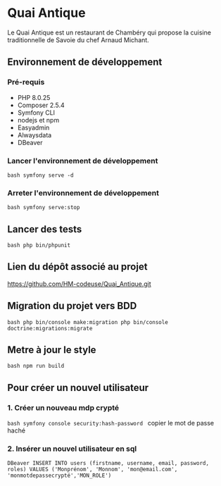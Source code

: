 # Quai Antique

Le Quai Antique est un restaurant de Chambéry qui propose la cuisine traditionnelle de Savoie du chef Arnaud Michant. 

## Environnement de développement 

### Pré-requis
-   PHP 8.0.25
-   Composer 2.5.4
-   Symfony CLI
-   nodejs et npm
-   Easyadmin
-   Alwaysdata 
-   DBeaver

### Lancer l'environnement de développement 

``bash
symfony serve -d
``

### Arreter l'environnement de développement 

``bash
symfony serve:stop
`` 

## Lancer des tests

``bash
php bin/phpunit
``

## Lien du dépôt associé au projet
https://github.com/HM-codeuse/Quai_Antique.git


## Migration du projet vers BDD
``bash
php bin/console make:migration
php bin/console doctrine:migrations:migrate
``

## Metre à jour le style 
``bash
npm run build
``


## Pour créer un nouvel utilisateur
### 1. Créer un nouveau mdp crypté
``bash
symfony console security:hash-password
``
copier le mot de passe haché

### 2. Insérer un nouvel utilisateur en sql
``DBeaver
INSERT INTO users (firstname, username, email, password, roles) VALUES ('Monprénom', 'Monnom', 'mon@email.com', 'monmotdepassecrypté','MON_ROLE')
``

